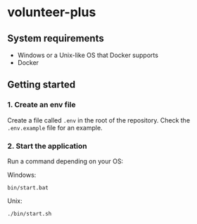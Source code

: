 # volunteer-plus

## System requirements

- Windows or a Unix-like OS that Docker supports
- Docker

## Getting started

### 1. Create an env file

Create a file called `.env` in the root of the repository. Check the `.env.example` file for an example.

### 2. Start the application

Run a command depending on your OS:

Windows:

```batch
bin/start.bat
```

Unix:

```
./bin/start.sh
```
